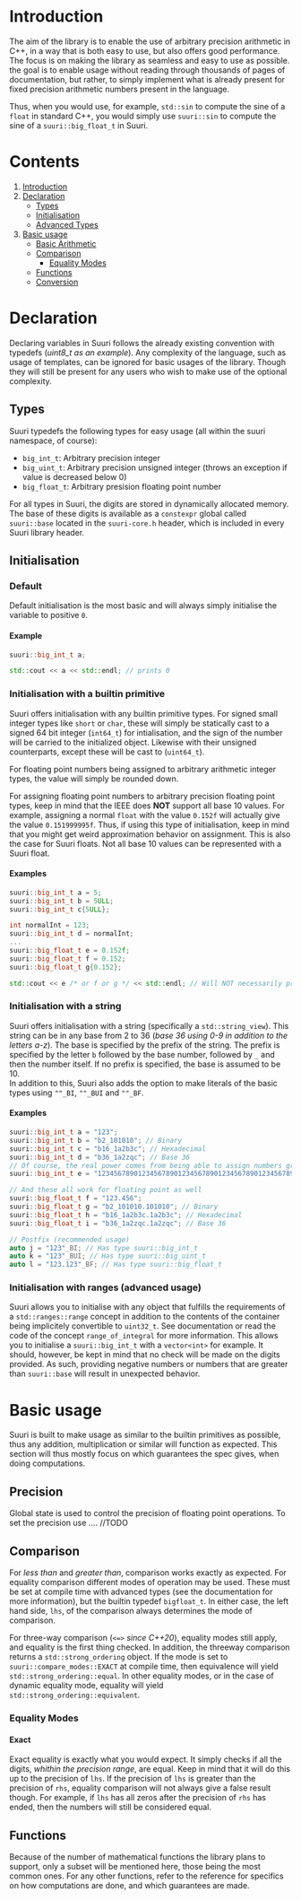 # Introduction

The aim of the library is to enable the use of arbitrary precision arithmetic in C++, in a way that is both easy to use, but also offers good performance. 
The focus is on making the library as seamless and easy to use as possible. the goal is to enable usage without reading through thousands of pages of documentation, but rather, to simply implement what is already present for fixed precision arithmetic numbers present in the language.

Thus, when you would use, for example, ``std::sin`` to compute the sine of a ``float`` in standard C++, you would simply use ``suuri::sin`` to compute the sine of a ``suuri::big_float_t`` in Suuri.


# Contents

1. [Introduction](#introduction)
2. [Declaration](#declaration)
    - [Types](#types)
	- [Initialisation](#initialisation)
    - [Advanced Types](#advanced-types)
3. [Basic usage](#basic-usage)
    - [Basic Arithmetic](#basic-arithmetic)
    - [Comparison](#comparison)
    	- [Equality Modes](#equality-modes)
	- [Functions](#functions)
	- [Conversion](#conversion)

# Declaration

Declaring variables in Suuri follows the already existing convention with typedefs (*uint8_t as an example*). Any complexity of the language, such as usage of templates, can be ignored for basic usages of the library.
Though they will still be present for any users who wish to make use of the optional complexity.

## Types

Suuri typedefs the following types for easy usage (all within the suuri namespace, of course):

- ``big_int_t``: Arbitrary precision integer
- ``big_uint_t``: Arbitrary precision unsigned integer (throws an exception if value is decreased below 0)
- ``big_float_t``: Arbitrary presision floating point number

For all types in Suuri, the digits are stored in dynamically allocated memory. The base of these digits is available as a ``constexpr`` global called ``suuri::base`` located in the ``suuri-core.h`` header, which is included in every Suuri library header.

## Initialisation

### Default

Default initialisation is the most basic and will always simply initialise the variable to positive ``0``.

#### Example

```cpp
suuri::big_int_t a;

std::cout << a << std::endl; // prints 0
```

### Initialisation with a builtin primitive

Suuri offers initialisation with any builtin primitive types. For signed small integer types like ``short`` or ``char``, these will simply be statically cast to a signed 64 bit integer (``int64_t``) for intialisation, and the sign of the number will be carried to the initialized object. Likewise with their unsigned counterparts, except these will be cast to (``uint64_t``).

For floating point numbers being assigned to arbitrary arithmetic integer types, the value will simply be rounded down.

For assigning floating point numbers to arbitrary precision floating point types, keep in mind that the IEEE does **NOT** support all base 10 values. For example, assigning a normal ``float`` with the value ``0.152f`` will actually give the value ``0.151999995f``. Thus, if using this type of initialisation, keep in mind that you might get weird approximation behavior on assignment. This is also the case for Suuri floats. Not all base 10 values can be represented with a Suuri float. <br/>

#### Examples

```cpp
suuri::big_int_t a = 5;
suuri::big_int_t b = 5ULL;
suuri::big_int_t c{5ULL};

int normalInt = 123;
suuri::big_int_t d = normalInt;
...
suuri::big_float_t e = 0.152f;
suuri::big_float_t f = 0.152;
suuri::big_float_t g{0.152};

std::cout << e /* or f or g */ << std::endl; // Will NOT necessarily print 0.152 exactly
```

### Initialisation with a string

Suuri offers initialisation with a string (specifically a ``std::string_view``). 
This string can be in any base from 2 to 36 (*base 36 using 0-9 in addition to the letters a-z*). 
The base is specified by the prefix of the string. The prefix is specified by the letter ``b`` followed by the base number, 
followed by ``_`` and then the number itself. If no prefix is specified, the base is assumed to be 10. <br/>
In addition to this, Suuri also adds the option to make literals of the basic types using ``""_BI``, ``""_BUI`` and ``""_BF``.
#### Examples

```cpp
suuri::big_int_t a = "123";
suuri::big_int_t b = "b2_101010"; // Binary
suuri::big_int_t c = "b16_1a2b3c"; // Hexadecimal
suuri::big_int_t d = "b36_1a2zqc"; // Base 36
// Of course, the real power comes from being able to assign numbers greater than the limits of builtin primitives.
suuri::big_int_t e = "12345678901234567890123456789012345678901234567890123456789012345678901234567890";

// And these all work for floating point as well
suuri::big_float_t f = "123.456";
suuri::big_float_t g = "b2_101010.101010"; // Binary
suuri::big_float_t h = "b16_1a2b3c.1a2b3c"; // Hexadecimal
suuri::big_float_t i = "b36_1a2zqc.1a2zqc"; // Base 36

// Postfix (recommended usage)
auto j = "123"_BI; // Has type suuri::big_int_t
auto k = "123"_BUI; // Has type suuri::big_uint_t
auto l = "123.123"_BF; // Has type suuri::big_float_t
```

### Initialisation with ranges (advanced usage)

Suuri allows you to initialise with any object that fulfills the requirements of a ``std::ranges::range`` concept in addition to the contents of the container being implicitely convertible to ``uint32_t``. See documentation or read the code of the concept ``range_of_integral`` for more information. 
This allows you to initialise a ``suuri::big_int_t`` with a ``vector<int>`` for example. It should, however, be kept in mind that no check will be made on the digits provided. As such, providing negative numbers or numbers that are greater than ``suuri::base`` will result in unexpected behavior.

# Basic usage

Suuri is built to make usage as similar to the builtin primitives as possible,
thus any addition, multiplication or similar will function as expected.
This section will thus mostly focus on which guarantees the spec gives, when doing computations. 

## Precision

Global state is used to control the precision of floating point operations. To set the precision use .... //TODO

## Comparison

For *less than* and *greater than*, comparison works exactly as expected. For equality comparison different modes of operation may be used. 
These must be set at compile time with advanced types (see the documentation for more information), but the builtin typedef `bigfloat_t`. In either case, the left hand side, ``lhs``, of the comparison always determines the mode of comparison.

For three-way comparison (``<=>`` *since C++20*), equality modes still apply, and equality is the first thing checked. In addition, the threeway comparison returns a ``std::strong_ordering`` object. If the mode is set to ``suuri::compare_modes::EXACT`` at compile time, then equivalence will yield ``std::strong_ordering::equal``. 
In other equality modes, or in the case of dynamic equality mode, equality will yield ``std::strong_ordering::equivalent``.

### Equality Modes

#### Exact

Exact equality is exactly what you would expect. It simply checks if all the digits, *whithin the precision range*, are equal. Keep in mind that it will do this up to the precision of ``lhs``. If the precision of ``lhs`` is greater than the precision of ``rhs``, equality comparison will not always give a false result though.
For example, if ``lhs`` has all zeros after the precision of ``rhs`` has ended, then the numbers will still be considered equal.

## Functions

Because of the number of mathematical functions the library plans to support, only a subset will be mentioned here, those being the most common ones.
For any other functions, refer to the reference for specifics on how computations are done, and which guarantees are made.

